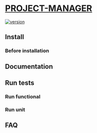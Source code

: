 # [PROJECT-MANAGER](https://localhost)

[![version][version-badge]][CHANGELOG]

## Install

### Before installation

## Documentation

## Run tests

### Run functional

### Run unit

## FAQ

[CHANGELOG]: ./CHANGELOG.md
[version-badge]: https://img.shields.io/badge/version-0.0.1-blue.svg